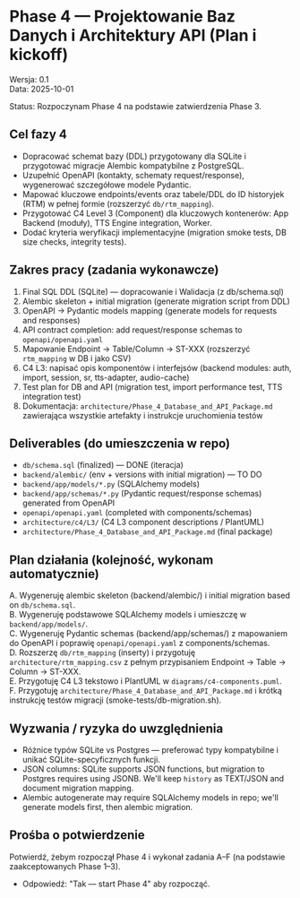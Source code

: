 # Phase 4 — Projektowanie Baz Danych i Architektury API (Plan i kickoff)

Wersja: 0.1  
Data: 2025-10-01

Status: Rozpoczynam Phase 4 na podstawie zatwierdzenia Phase 3.

## Cel fazy 4
- Dopracować schemat bazy (DDL) przygotowany dla SQLite i przygotować migracje Alembic kompatybilne z PostgreSQL.
- Uzupełnić OpenAPI (kontakty, schematy request/response), wygenerować szczegółowe modele Pydantic.
- Mapować kluczowe endpoints/events oraz tabele/DDL do ID historyjek (RTM) w pełnej formie (rozszerzyć `db/rtm_mapping`).
- Przygotować C4 Level 3 (Component) dla kluczowych kontenerów: App Backend (moduły), TTS Engine integration, Worker.
- Dodać kryteria weryfikacji implementacyjne (migration smoke tests, DB size checks, integrity tests).

## Zakres pracy (zadania wykonawcze)
1. Final SQL DDL (SQLite) — dopracowanie i Walidacja (z db/schema.sql)
2. Alembic skeleton + initial migration (generate migration script from DDL)
3. OpenAPI -> Pydantic models mapping (generate models for requests and responses)
4. API contract completion: add request/response schemas to `openapi/openapi.yaml`
5. Mapowanie Endpoint -> Table/Column -> ST-XXX (rozszerzyć `rtm_mapping` w DB i jako CSV)
6. C4 L3: napisać opis komponentów i interfejsów (backend modules: auth, import, session, sr, tts-adapter, audio-cache)
7. Test plan for DB and API (migration test, import performance test, TTS integration test)
8. Dokumentacja: `architecture/Phase_4_Database_and_API_Package.md` zawierająca wszystkie artefakty i instrukcje uruchomienia testów

## Deliverables (do umieszczenia w repo)
- `db/schema.sql` (finalized) — DONE (iteracja)
- `backend/alembic/` (env + versions with initial migration) — TO DO
- `backend/app/models/*.py` (SQLAlchemy models)
- `backend/app/schemas/*.py` (Pydantic request/response schemas) generated from OpenAPI
- `openapi/openapi.yaml` (completed with components/schemas)
- `architecture/c4/L3/` (C4 L3 component descriptions / PlantUML)
- `architecture/Phase_4_Database_and_API_Package.md` (final package)

## Plan działania (kolejność, wykonam automatycznie)
A. Wygeneruję alembic skeleton (backend/alembic/) i initial migration based on `db/schema.sql`.  
B. Wygeneruję podstawowe SQLAlchemy models i umieszczę w `backend/app/models/`.  
C. Wygeneruję Pydantic schemas (backend/app/schemas/) z mapowaniem do OpenAPI i poprawię `openapi/openapi.yaml` z components/schemas.  
D. Rozszerzę `db/rtm_mapping` (inserty) i przygotuję `architecture/rtm_mapping.csv` z pełnym przypisaniem Endpoint -> Table -> Column -> ST-XXX.  
E. Przygotuję C4 L3 tekstowo i PlantUML w `diagrams/c4-components.puml`.  
F. Przygotuję `architecture/Phase_4_Database_and_API_Package.md` i krótką instrukcję testów migracji (smoke-tests/db-migration.sh).

## Wyzwania / ryzyka do uwzględnienia
- Różnice typów SQLite vs Postgres — preferować typy kompatybilne i unikać SQLite-specyficznych funkcji.
- JSON columns: SQLite supports JSON functions, but migration to Postgres requires using JSONB. We'll keep `history` as TEXT/JSON and document migration mapping.
- Alembic autogenerate may require SQLAlchemy models in repo; we'll generate models first, then alembic migration.

## Prośba o potwierdzenie
Potwierdź, żebym rozpoczął Phase 4 i wykonał zadania A–F (na podstawie zaakceptowanych Phase 1–3).  
- Odpowiedź: "Tak — start Phase 4" aby rozpocząć.